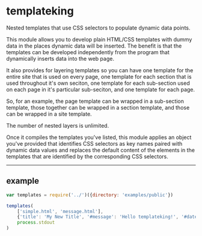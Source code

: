 # templateking

Nested templates that use CSS selectors to populate dynamic data points. 

This module allows you to develop plain HTML/CSS templates with dummy data in the places dynamic
data will be inserted. The benefit is that the templates can be developed independently from the
program that dynamically inserts data into the web page.

It also provides for layering templates so you can have one template for the entire site that is
used on every page, one template for each section that is used throughout it's own seciton, one 
template for each sub-section used on each page in it's particular sub-seciton, and one template 
for each page. 

So, for an example, the page template can be wrapped in a sub-section template, those together can
be wrapped in a section template, and those can be wrapped in a site template.


The number of nested layers is unlimited.

Once it compiles the templates you've listed, this module applies an object you've provided that 
identifies CSS selectors as key names paired with dynamic data values and replaces the default 
content of the elements in the templates that are identified by the corresponding CSS selectors.

--- 
## example

``` js
var templates = require('../')({directory: 'examples/public'})

templates(
    ['simple.html', 'message.html'],
    {'title': 'My New Title', '#message': 'Hello templateking!', '#datetime': Date()},
    process.stdout
)
```

